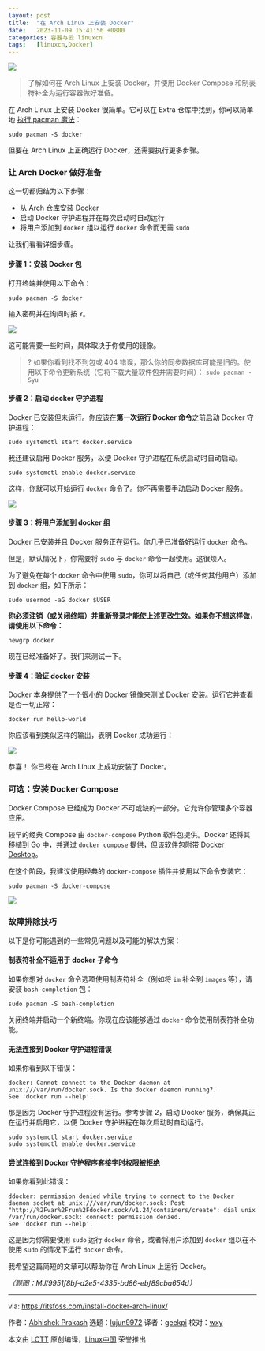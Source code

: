 ```yaml
---
layout: post
title:	"在 Arch Linux 上安装 Docker"
date:	2023-11-09 15:41:56 +0800 
categories:	容器与云 linuxcn 
tags:	[linuxcn,Docker]
---
```



![](/Asserts/Images//attachment/album/202311/09/154128mctmdkdd0jolyv0k.png)



> 
> 了解如何在 Arch Linux 上安装 Docker，并使用 Docker Compose 和制表符补全为运行容器做好准备。
> 
> 
> 


在 Arch Linux 上安装 Docker 很简单。它可以在 Extra 仓库中找到，你可以简单地 [执行 pacman 魔法](https://itsfoss.com/pacman-command/)：



```
sudo pacman -S docker

```

但要在 Arch Linux 上正确运行 Docker，还需要执行更多步骤。


### 让 Arch Docker 做好准备


这一切都归结为以下步骤：


* 从 Arch 仓库安装 Docker
* 启动 Docker 守护进程并在每次启动时自动运行
* 将用户添加到 `docker` 组以运行 `docker` 命令而无需 `sudo`


让我们看看详细步骤。


#### 步骤 1：安装 Docker 包


打开终端并使用以下命令：



```
sudo pacman -S docker

```

输入密码并在询问时按 `Y`。


![](/Asserts/Images//attachment/album/202311/09/154156d510mluaho77kog0.png)


这可能需要一些时间，具体取决于你使用的镜像。



> 
> ? 如果你看到找不到包或 404 错误，那么你的同步数据库可能是旧的。使用以下命令更新系统（它将下载大量软件包并需要时间）： `sudo pacman -Syu`
> 
> 
> 


#### 步骤 2：启动 docker 守护进程


Docker 已安装但未运行。你应该在**第一次运行 Docker 命令**之前启动 Docker 守护进程：



```
sudo systemctl start docker.service

```

我还建议启用 Docker 服务，以便 Docker 守护进程在系统启动时自动启动。



```
sudo systemctl enable docker.service

```

这样，你就可以开始运行 `docker` 命令了。你不再需要手动启动 Docker 服务。


![](/Asserts/Images//attachment/album/202311/09/154156e8ufewhn8m9uanhd.png)


#### 步骤 3：将用户添加到 docker 组


Docker 已安装并且 Docker 服务正在运行。你几乎已准备好运行 `docker` 命令。


但是，默认情况下，你需要将 `sudo` 与 `docker` 命令一起使用。这很烦人。


为了避免在每个 `docker` 命令中使用 `sudo`，你可以将自己（或任何其他用户）添加到 `docker` 组，如下所示：



```
sudo usermod -aG docker $USER

```

**你必须注销（或关闭终端）并重新登录才能使上述更改生效。如果你不想这样做，请使用以下命令：**



```
newgrp docker

```

现在已经准备好了。我们来测试一下。


#### 步骤 4：验证 docker 安装


Docker 本身提供了一个很小的 Docker 镜像来测试 Docker 安装。运行它并查看是否一切正常：



```
docker run hello-world

```

你应该看到类似这样的输出，表明 Docker 成功运行：


![](/Asserts/Images//attachment/album/202311/09/154157enosbzo4d494b9ze.png)


恭喜！ 你已经在 Arch Linux 上成功安装了 Docker。


### 可选：安装 Docker Compose


Docker Compose 已经成为 Docker 不可或缺的一部分。它允许你管理多个容器应用。


较早的经典 Compose 由 `docker-compose` Python 软件包提供。Docker 还将其移植到 Go 中，并通过 `docker compose` 提供，但该软件包附带 [Docker Desktop](https://www.docker.com/products/docker-desktop/)。


在这个阶段，我建议使用经典的 `docker-compose` 插件并使用以下命令安装它：



```
sudo pacman -S docker-compose

```

![](/Asserts/Images//attachment/album/202311/09/154158kj8z8omkzyid878m.png)


### 故障排除技巧


以下是你可能遇到的一些常见问题以及可能的解决方案：


#### 制表符补全不适用于 docker 子命令


如果你想对 `docker` 命令选项使用制表符补全（例如将 `im` 补全到 `images` 等），请安装 `bash-completion` 包：



```
sudo pacman -S bash-completion

```

关闭终端并启动一个新终端。你现在应该能够通过 `docker` 命令使用制表符补全功能。


#### 无法连接到 Docker 守护进程错误


如果你看到以下错误：



```
docker: Cannot connect to the Docker daemon at unix:///var/run/docker.sock. Is the docker daemon running?.
See 'docker run --help'.

```

那是因为 Docker 守护进程没有运行。参考步骤 2，启动 Docker 服务，确保其正在运行并启用它，以便 Docker 守护进程在每次启动时自动运行。



```
sudo systemctl start docker.service
sudo systemctl enable docker.service

```

#### 尝试连接到 Docker 守护程序套接字时权限被拒绝


如果你看到此错误：



```
ddocker: permission denied while trying to connect to the Docker daemon socket at unix:///var/run/docker.sock: Post "http://%2Fvar%2Frun%2Fdocker.sock/v1.24/containers/create": dial unix /var/run/docker.sock: connect: permission denied.
See 'docker run --help'.

```

这是因为你需要使用 `sudo` 运行 `docker` 命令，或者将用户添加到 `docker` 组以在不使用 `sudo` 的情况下运行 `docker` 命令。


我希望这篇简短的文章可以帮助你在 Arch Linux 上运行 Docker。


*（题图：MJ/9951f8bf-d2e5-4335-bd86-ebf89cba654d）*




---


via: <https://itsfoss.com/install-docker-arch-linux/>


作者：[Abhishek Prakash](https://itsfoss.com/author/abhishek/) 选题：[lujun9972](https://github.com/lujun9972) 译者：[geekpi](https://github.com/geekpi) 校对：[wxy](https://github.com/wxy)


本文由 [LCTT](https://github.com/LCTT/TranslateProject) 原创编译，[Linux中国](https://linux.cn/) 荣誉推出
